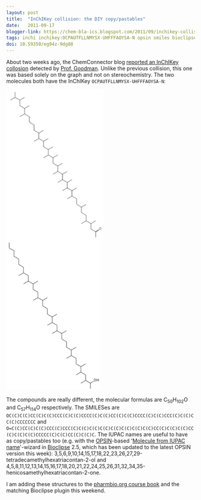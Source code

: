 ```yaml
---
layout: post
title:  "InChIKey collision: the DIY copy/pastables"
date:   2011-09-17
blogger-link: https://chem-bla-ics.blogspot.com/2011/09/inchikey-collision-diy-copypastables.html
tags: inchi inchikey:OCPAUTFLLNMYSX-UHFFFAOYSA-N opsin smiles bioclipse iupac
doi: 10.59350/eg94z-9dg88
---
```


About two weeks ago, the ChemConnector blog [reported an InChIKey collosion](http://www.chemconnector.com/2011/09/01/an-inchikey-collision-is-discovered-and-not-based-on-stereochemistry/)
detected by [Prof. Goodman](http://www-ucc.ch.cam.ac.uk/researchgroups/goodman_group). Unlike the previous collision, this one was based solely on the graph and not on stereochemistry.
The two molecules both have the InChIKey `OCPAUTFLLNMYSX-UHFFFAOYSA-N`:

<img src="/assets/images/inchikey1.png" style="height:400px">
<img src="/assets/images/inchikey2.png" style="height:400px">

The compounds are really different, the molecular formulas are C<sub>50</sub>H<sub>102</sub>O and C<sub>57</sub>H<sub>114</sub>O respectively.
The SMILESes are `OC(C)C(C)CC(C)C(C)CCC(C)C(C)CCCC(C)C(C)CC(C)C(C)CCCC(C)C(C)CCC(C)C(C)CC(C)CCCCCCC` and
`O=C(C)CC(C)C(C)CCC(C)CCC(C)C(C)C(C)C(C)C(C)C(C)C(C)C(C)CC(C)C(C)C(C)CC(C)C(C)C(C)CCCCC(C)C(C)CC(C)C(C)C`.
The IUPAC names are useful to have as copy/pastables too (e.g. with the
[OPSIN](http://opsin.ch.cam.ac.uk/)-based '[Molecule from IUPAC name](http://chem-bla-ics.blogspot.com/2011/02/opsin-used-for-bioclipse-wizard.html)'-wizard
in [Bioclipse](http://bioclipse.net/) 2.5, which has been updated to the latest OPSIN version this week):
3,5,6,9,10,14,15,17,18,22,23,26,27,29-tetradecamethylhexatriacontan-2-ol and
4,5,8,11,12,13,14,15,16,17,18,20,21,22,24,25,26,31,32,34,35-henicosamethylhexatriacontan-2-one.

I am adding these structures to the [pharmbio.org course book](http://chem-bla-ics.blogspot.com/2011/03/pharmaceutical-bioinformatics.html)
and the matching Bioclipse plugin this weekend.
